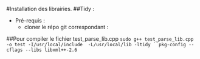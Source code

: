 #Installation des librairies.
##Tidy :

- Pré-requis :
  - cloner le répo git correspondant : 


##Pour compiler le fichier test_parse_lib.cpp
`sudo g++ test_parse_lib.cpp -o test -I/usr/local/include  -L/usr/local/lib -ltidy ``pkg-config --cflags --libs libxml++-2.6`

